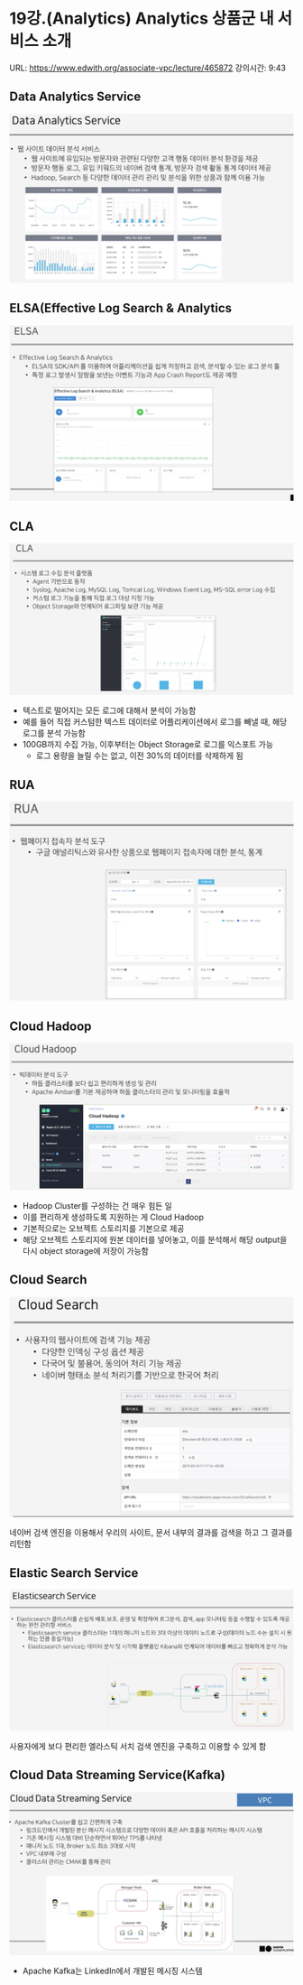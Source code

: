 # 19강.(Analytics) Analytics 상품군 내 서비스 소개

URL: https://www.edwith.org/associate-vpc/lecture/465872
강의시간: 9:43

## Data Analytics Service

![Untitled](19%E1%84%80%E1%85%A1%E1%86%BC%20(Analytics)%20Analytics%20%E1%84%89%E1%85%A1%E1%86%BC%E1%84%91%E1%85%AE%E1%86%B7%E1%84%80%E1%85%AE%E1%86%AB%20%E1%84%82%E1%85%A2%20%E1%84%89%E1%85%A5%E1%84%87%E1%85%B5%E1%84%89%E1%85%B3%20%E1%84%89%E1%85%A9%201fe9ca3673ce41bfa4a1944724674485/Untitled.png)

## ELSA(Effective Log Search & Analytics

![Untitled](19%E1%84%80%E1%85%A1%E1%86%BC%20(Analytics)%20Analytics%20%E1%84%89%E1%85%A1%E1%86%BC%E1%84%91%E1%85%AE%E1%86%B7%E1%84%80%E1%85%AE%E1%86%AB%20%E1%84%82%E1%85%A2%20%E1%84%89%E1%85%A5%E1%84%87%E1%85%B5%E1%84%89%E1%85%B3%20%E1%84%89%E1%85%A9%201fe9ca3673ce41bfa4a1944724674485/Untitled%201.png)

## CLA

![Untitled](19%E1%84%80%E1%85%A1%E1%86%BC%20(Analytics)%20Analytics%20%E1%84%89%E1%85%A1%E1%86%BC%E1%84%91%E1%85%AE%E1%86%B7%E1%84%80%E1%85%AE%E1%86%AB%20%E1%84%82%E1%85%A2%20%E1%84%89%E1%85%A5%E1%84%87%E1%85%B5%E1%84%89%E1%85%B3%20%E1%84%89%E1%85%A9%201fe9ca3673ce41bfa4a1944724674485/Untitled%202.png)

- 텍스트로 떨어지는 모든 로그에 대해서 분석이 가능함
- 예를 들어 직접 커스텀한 텍스트 데이터로 어플리케이션에서 로그를 빼낼 때, 해당 로그를 분석 가능함
- 100GB까지 수집 가능, 이후부터는 Object Storage로 로그를 익스포트 가능
    - 로그 용량을 늘릴 수는 없고, 이전 30%의 데이터를 삭제하게 됨

## RUA

![Untitled](19%E1%84%80%E1%85%A1%E1%86%BC%20(Analytics)%20Analytics%20%E1%84%89%E1%85%A1%E1%86%BC%E1%84%91%E1%85%AE%E1%86%B7%E1%84%80%E1%85%AE%E1%86%AB%20%E1%84%82%E1%85%A2%20%E1%84%89%E1%85%A5%E1%84%87%E1%85%B5%E1%84%89%E1%85%B3%20%E1%84%89%E1%85%A9%201fe9ca3673ce41bfa4a1944724674485/Untitled%203.png)

## Cloud Hadoop

![Untitled](19%E1%84%80%E1%85%A1%E1%86%BC%20(Analytics)%20Analytics%20%E1%84%89%E1%85%A1%E1%86%BC%E1%84%91%E1%85%AE%E1%86%B7%E1%84%80%E1%85%AE%E1%86%AB%20%E1%84%82%E1%85%A2%20%E1%84%89%E1%85%A5%E1%84%87%E1%85%B5%E1%84%89%E1%85%B3%20%E1%84%89%E1%85%A9%201fe9ca3673ce41bfa4a1944724674485/Untitled%204.png)

- Hadoop Cluster를 구성하는 건 매우 힘든 일
- 이를 편리하게 생성하도록 지원하는 게 Cloud Hadoop
- 기본적으로는 오브젝트 스토리지를 기본으로 제공
- 해당 오브젝트 스토리지에 원본 데이터를 넣어놓고, 이를 분석해서 해당 output을 다시 object storage에 저장이 가능함

## Cloud Search

![Untitled](19%E1%84%80%E1%85%A1%E1%86%BC%20(Analytics)%20Analytics%20%E1%84%89%E1%85%A1%E1%86%BC%E1%84%91%E1%85%AE%E1%86%B7%E1%84%80%E1%85%AE%E1%86%AB%20%E1%84%82%E1%85%A2%20%E1%84%89%E1%85%A5%E1%84%87%E1%85%B5%E1%84%89%E1%85%B3%20%E1%84%89%E1%85%A9%201fe9ca3673ce41bfa4a1944724674485/Untitled%205.png)

네이버 검색 엔진을 이용해서 우리의 사이트, 문서 내부의 결과를 검색을 하고 그 결과를 리턴함

## Elastic Search Service

![Untitled](19%E1%84%80%E1%85%A1%E1%86%BC%20(Analytics)%20Analytics%20%E1%84%89%E1%85%A1%E1%86%BC%E1%84%91%E1%85%AE%E1%86%B7%E1%84%80%E1%85%AE%E1%86%AB%20%E1%84%82%E1%85%A2%20%E1%84%89%E1%85%A5%E1%84%87%E1%85%B5%E1%84%89%E1%85%B3%20%E1%84%89%E1%85%A9%201fe9ca3673ce41bfa4a1944724674485/Untitled%206.png)

사용자에게 보다 편리한 엘라스틱 서치 검색 엔진을 구축하고 이용할 수 있게 함

## Cloud Data Streaming Service(Kafka)

![Untitled](19%E1%84%80%E1%85%A1%E1%86%BC%20(Analytics)%20Analytics%20%E1%84%89%E1%85%A1%E1%86%BC%E1%84%91%E1%85%AE%E1%86%B7%E1%84%80%E1%85%AE%E1%86%AB%20%E1%84%82%E1%85%A2%20%E1%84%89%E1%85%A5%E1%84%87%E1%85%B5%E1%84%89%E1%85%B3%20%E1%84%89%E1%85%A9%201fe9ca3673ce41bfa4a1944724674485/Untitled%207.png)

- Apache Kafka는 LinkedIn에서 개발된 메시징 시스템